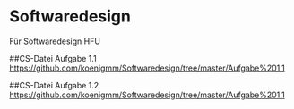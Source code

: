 # Softwaredesign
Für Softwaredesign HFU

##CS-Datei Aufgabe 1.1
https://github.com/koenigmm/Softwaredesign/tree/master/Aufgabe%201.1

##CS-Datei Aufgabe 1.2
https://github.com/koenigmm/Softwaredesign/tree/master/Aufgabe%201.1


